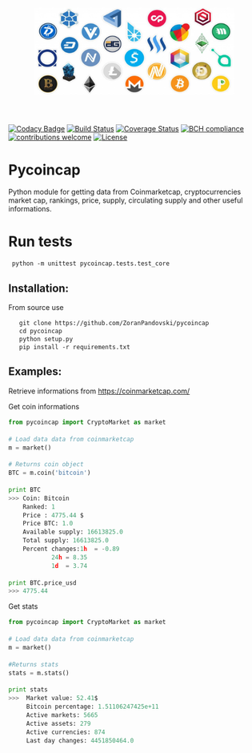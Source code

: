 
<h1 align="center">
	<img width="400" src="media/crypto-currencies.jpeg" alt="Cryptocurrencies">
	<br>
	<br>
</h1>

[![Codacy Badge](https://api.codacy.com/project/badge/Grade/2261f7e25b5f42198eb3d890e082d806)](https://www.codacy.com/app/ZoranPandovski/pycoincap?utm_source=github.com&amp;utm_medium=referral&amp;utm_content=ZoranPandovski/pycoincap&amp;utm_campaign=Badge_Grade)
[![Build Status](https://travis-ci.org/ZoranPandovski/pycoincap.svg?branch=master)](https://github.com/ZoranPandovski/pycoincap)
[![Coverage Status](https://coveralls.io/repos/github/ZoranPandovski/pycoincap/badge.svg?branch=master)](https://coveralls.io/github/ZoranPandovski/pycoincap?branch=master)
[![BCH compliance](https://bettercodehub.com/edge/badge/ZoranPandovski/pycoincap?branch=master)](https://bettercodehub.com/)
[![contributions welcome](https://img.shields.io/badge/contributions-welcome-brightgreen.svg?style=flat)](https://github.com/ZoranPandovski/pycoincap/issues)
[![License](https://img.shields.io/badge/license-MIT%20License-brightgreen.svg)](https://opensource.org/licenses/MIT)

# Pycoincap
Python module for getting data from Coinmarketcap, cryptocurrencies market cap, rankings, price, supply, circulating supply and other useful informations.



# Run tests
```
 python -m unittest pycoincap.tests.test_core
```

## Installation:

From source use
```
   git clone https://github.com/ZoranPandovski/pycoincap
   cd pycoincap
   python setup.py
   pip install -r requirements.txt
```

## Examples:
Retrieve informations from https://coinmarketcap.com/

Get coin informations
```python
from pycoincap import CryptoMarket as market

# Load data data from coinmarketcap
m = market()

# Returns coin object
BTC = m.coin('bitcoin')

print BTC
>>> Coin: Bitcoin
    Ranked: 1
    Price : 4775.44 $
    Price BTC: 1.0
    Available supply: 16613825.0
    Total supply: 16613825.0
    Percent changes:1h  = -0.89
            24h = 8.35
            1d  = 3.74

print BTC.price_usd
>>> 4775.44
```

Get stats
```python
from pycoincap import CryptoMarket as market

# Load data data from coinmarketcap
m = market()

#Returns stats
stats = m.stats()

print stats
>>>  Market value: 52.41$
     Bitcoin percentage: 1.51106247425e+11
     Active markets: 5665
     Active assets: 279
     Active currencies: 874
     Last day changes: 4451850464.0
```
